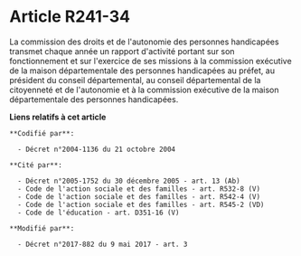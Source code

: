 # Article R241-34

La commission des droits et de l'autonomie des personnes handicapées transmet chaque année un rapport d'activité portant sur
son fonctionnement et sur l'exercice de ses missions à la commission exécutive de la maison départementale des personnes
handicapées au préfet, au président du conseil départemental, au conseil départemental de la citoyenneté et de l'autonomie et
à la commission exécutive de la maison départementale des personnes handicapées.

**Liens relatifs à cet article**

	**Codifié par**:

	  - Décret n°2004-1136 du 21 octobre 2004

	**Cité par**:

	  - Décret n°2005-1752 du 30 décembre 2005 - art. 13 (Ab)
	  - Code de l'action sociale et des familles - art. R532-8 (V)
	  - Code de l'action sociale et des familles - art. R542-4 (V)
	  - Code de l'action sociale et des familles - art. R545-2 (VD)
	  - Code de l'éducation - art. D351-16 (V)

	**Modifié par**:

	  - Décret n°2017-882 du 9 mai 2017 - art. 3
